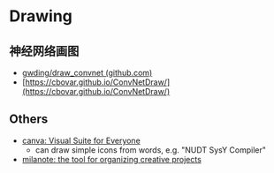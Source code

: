# Drawing

## 神经网络画图

- [gwding/draw_convnet (github.com)](https://github.com/gwding/draw_convnet)
- [https://cbovar.github.io/ConvNetDraw/](https://cbovar.github.io/ConvNetDraw/)

## Others

- [canva: Visual Suite for Everyone](https://www.canva.com/)
  - can draw simple icons from words, e.g. "NUDT SysY Compiler"
- [milanote: the tool for organizing creative projects](https://milanote.com/)